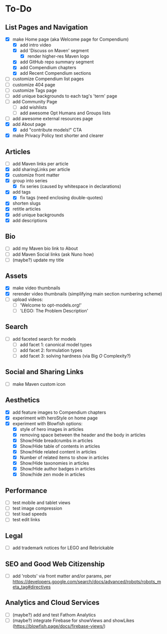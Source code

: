 # To-Do

## List Pages and Navigation
- [x] make Home page (aka Welcome page for Compendium)
  - [x] add intro video
  - [x] add 'Discuss on Maven' segment
    - [x] render higher-res Maven logo
  - [x] add GitHub repo summary segment
  - [x] add Compendium chapters
  - [x] add Recent Compendium sections
- [ ] customize Compendium list pages
- [ ] customize 404 page
- [ ] customize Tags page
- [ ] add unique backgrounds to each tag's 'term' page
- [ ] add Community Page
  - [ ] add wishlists
  - [ ] add awesome Opt Humans and Groups lists
- [ ] add awesome external resources page
- [x] add About page
  - [x] add "contribute models!" CTA
- [x] make Privacy Policy text shorter and clearer

## Articles
- [ ] add Maven links per article
- [x] add sharingLinks per article 
- [x] customize front matter
- [x] group into series
  - [x] fix series (caused by whitespace in declarations)
- [x] add tags
  - [x] fix tags (need enclosing double-quotes)
- [x] shorten slugs
- [x] retitle articles
- [x] add unique backgrounds
- [x] add descriptions

## Bio
- [ ] add my Maven bio link to About
- [ ] add Maven Social links (ask Nuno how)
- [ ] (maybe?) update my title

## Assets
- [x] make video thumbnails
- [x] rerender video thumbnails (simplifying main section numbering scheme)
- [ ] upload videos:
  - [ ] 'Welcome to opt-models.org!'
  - [ ] 'LEGO: The Problem Description'

## Search
- [ ] add faceted search for models
  - [ ] add facet 1: canonical model types
  - [ ] add facet 2: formulation types
  - [ ] add facet 3: solving hardness (via Big *O* Complexity?)

## Social and Sharing Links
- [ ] make Maven custom icon

## Aesthetics
- [x] add feature images to Compendium chapters
- [x] experiment with heroStyle on home page
- [x] experiment with Blowfish options:
  - [x] style of hero images in articles
  - [x] removing space between the header and the body in articles
  - [x] Show/Hide breadcrumbs in articles
  - [x] Show/Hide table of contents in articles
  - [x] Show/Hide related content in articles
  - [x] Number of related items to show in articles
  - [x] Show/Hide taxonomies in articles
  - [x] Show/Hide author badges in articles
  - [x] Show/hide zen mode in articles

## Performance
- [ ] test mobile and tablet views
- [ ] test image compression
- [ ] test load speeds
- [ ] test edit links

## Legal
- [ ] add trademark notices for LEGO and Rebrickable

## SEO and Good Web Citizenship
- [ ] add 'robots' via front matter and/or params, per https://developers.google.com/search/docs/advanced/robots/robots_meta_tag#directives

## Analytics and Cloud Services
- [ ] (maybe?) add and test Fathom Analytics
- [ ] (maybe?) integrate Firebase for showViews and showLikes (https://blowfish.page/docs/firebase-views/)
